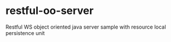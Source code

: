 # restful-oo-server
Restful WS object oriented java server sample with resource local persistence unit
